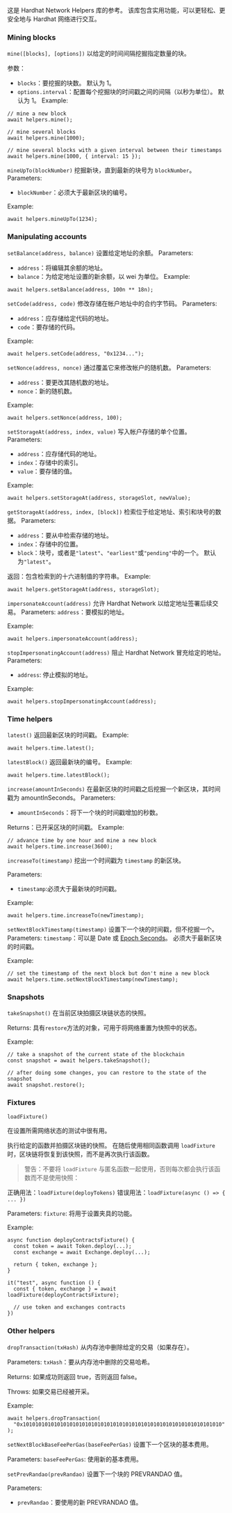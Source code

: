 这是 Hardhat Network Helpers 库的参考。 该库包含实用功能，可以更轻松、更安全地与 Hardhat 网络进行交互。

### Mining blocks
`mine([blocks], [options])`
以给定的时间间隔挖掘指定数量的块。

参数：
- `blocks`：要挖掘的块数。 默认为 1。
- `options.interval`：配置每个挖掘块的时间戳之间的间隔（以秒为单位）。 默认为 1。
Example:
```
// mine a new block
await helpers.mine();

// mine several blocks
await helpers.mine(1000);

// mine several blocks with a given interval between their timestamps
await helpers.mine(1000, { interval: 15 });
```
`mineUpTo(blockNumber)`
挖掘新块，直到最新的块号为 `blockNumber`。
Parameters:
- `blockNumber`：必须大于最新区块的编号。

Example:
```
await helpers.mineUpTo(1234);
```

### Manipulating accounts
`setBalance(address, balance)`
设置给定地址的余额。
Parameters:
- `address`：将编辑其余额的地址。
- `balance`：为给定地址设置的新余额，以 wei 为单位。
Example:
```
await helpers.setBalance(address, 100n ** 18n);
```
`setCode(address, code)`
修改存储在帐户地址中的合约字节码。
Parameters:
- `address`：应存储给定代码的地址。
- `code`：要存储的代码。

Example:
```
await helpers.setCode(address, "0x1234...");
```
`setNonce(address, nonce)`
通过覆盖它来修改帐户的随机数。
Parameters:
- `address`：要更改其随机数的地址。
- `nonce`：新的随机数。

Example:
```
await helpers.setNonce(address, 100);
```
`setStorageAt(address, index, value)`
写入帐户存储的单个位置。
Parameters:
- `address`：应存储代码的地址。
- `index`：存储中的索引。
- `value`：要存储的值。

Example:
```
await helpers.setStorageAt(address, storageSlot, newValue);
```
`getStorageAt(address, index, [block])`
检索位于给定地址、索引和块号的数据。
Parameters:
- `address`：要从中检索存储的地址。
- `index`：存储中的位置。
- `block`：块号，或者是`"latest"`、`"earliest"`或`"pending"`中的一个。 默认为`"latest"`。

返回：包含检索到的十六进制值的字符串。
Example:
```
await helpers.getStorageAt(address, storageSlot);
```
`impersonateAccount(address)`
允许 Hardhat Network 以给定地址签署后续交易。
Parameters:
`address`：要模拟的地址。

Example:
```
await helpers.impersonateAccount(address);
```
`stopImpersonatingAccount(address)`
阻止 Hardhat Network 冒充给定的地址。
Parameters:
- `address`: 停止模拟的地址。

Example:
```
await helpers.stopImpersonatingAccount(address);
```
### Time helpers
`latest()`
返回最新区块的时间戳。
Example:
```
await helpers.time.latest();
```
`latestBlock()`
返回最新块的编号。
Example:
```
await helpers.time.latestBlock();
```
`increase(amountInSeconds)`
在最新区块的时间戳之后挖掘一个新区块，其时间戳为 amountInSeconds。
Parameters:
- `amountInSeconds`：将下一个块的时间戳增加的秒数。

Returns：已开采区块的时间戳。
Example:
```
// advance time by one hour and mine a new block
await helpers.time.increase(3600);
```
`increaseTo(timestamp)`
挖出一个时间戳为 `timestamp` 的新区块。

Parameters:
- `timestamp`:必须大于最新块的时间戳。

Example:
```
await helpers.time.increaseTo(newTimestamp);
```
`setNextBlockTimestamp(timestamp)`
设置下一个块的时间戳，但不挖掘一个。
Parameters:
`timestamp`：可以是 Date 或 [Epoch Seconds](https://en.wikipedia.org/wiki/Unix_time)。 必须大于最新区块的时间戳。

Example:
```
// set the timestamp of the next block but don't mine a new block
await helpers.time.setNextBlockTimestamp(newTimestamp);
```

###  Snapshots
`takeSnapshot()`
在当前区块拍摄区块链状态的快照。

Returns: 具有`restore`方法的对象，可用于将网络重置为快照中的状态。

Example:
```
// take a snapshot of the current state of the blockchain
const snapshot = await helpers.takeSnapshot();

// after doing some changes, you can restore to the state of the snapshot
await snapshot.restore();
```

### Fixtures
```
loadFixture()
```
在设置所需网络状态的测试中很有用。

执行给定的函数并拍摄区块链的快照。 在随后使用相同函数调用 `loadFixture` 时，区块链将恢复到该快照，而不是再次执行该函数。

> 警告：不要将 `loadFixture` 与匿名函数一起使用，否则每次都会执行该函数而不是使用快照：

正确用法：`loadFixture(deployTokens)`
错误用法：`loadFixture(async () => { ... })`

Parameters:
`fixture`: 将用于设置夹具的功能。

Example:
```
async function deployContractsFixture() {
  const token = await Token.deploy(...);
  const exchange = await Exchange.deploy(...);

  return { token, exchange };
}

it("test", async function () {
  const { token, exchange } = await loadFixture(deployContractsFixture);

  // use token and exchanges contracts
})
```

### Other helpers
`dropTransaction(txHash)`
从内存池中删除给定的交易（如果存在）。

Parameters:
`txHash`：要从内存池中删除的交易哈希。

Returns: 如果成功则返回 true，否则返回 false。

Throws: 如果交易已经被开采。

Example:
```
await helpers.dropTransaction(
  "0x1010101010101010101010101010101010101010101010101010101010101010"
);
```

`setNextBlockBaseFeePerGas(baseFeePerGas)`
设置下一个区块的基本费用。

Parameters:
`baseFeePerGas`: 
使用新的基本费用。

`setPrevRandao(prevRandao)`
设置下一个块的 PREVRANDAO 值。

Parameters:
- `prevRandao`：要使用的新 PREVRANDAO 值。